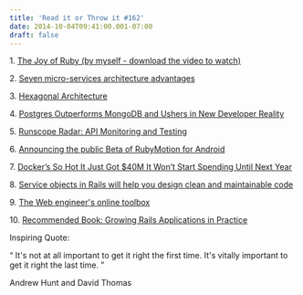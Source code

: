```yaml
---
title: 'Read it or Throw it #162'
date: 2014-10-04T09:41:00.001-07:00
draft: false
---
```


1. [The Joy of Ruby (by myself - download the video to watch)](https://www.dropbox.com/sh/1autv77wuox26oo/AAAwwKaTfY72riI0_O0blgqTa)

2. [Seven micro-services architecture advantages](http://eugenedvorkin.com/seven-micro-services-architecture-advantages)

3. [Hexagonal Architecture](http://alistair.cockburn.us/Hexagonal+architecture)

4. [Postgres Outperforms MongoDB and Ushers in New Developer Reality](http://blogs.enterprisedb.com/2014/09/24/postgres-outperforms-mongodb-and-ushers-in-new-developer-reality/)

5. [Runscope Radar: API Monitoring and Testing](https://www.runscope.com/docs/radar)

6. [Announcing the public Beta of RubyMotion for Android](http://blog.rubymotion.com/post/97668474211/announcing-the-public-beta-of-rubymotion-for-android)

7. [Docker’s So Hot It Just Got $40M It Won’t Start Spending Until Next Year](http://techcrunch.com/2014/09/16/dockers-so-hot-it-just-got-40m-it-wont-start-spending-until-next-year/)

8. [Service objects in Rails will help you design clean and maintainable code](https://netguru.co/blog/service-objects-in-rails-will-help)

9. [The Web engineer's online toolbox](http://ivanzuzak.info/2012/11/18/the-web-engineers-online-toolbox.html)

10. [Recommended Book: Growing Rails Applications in Practice](https://pragprog.com/book/d-kegrap/growing-rails-applications-in-practice)

  

  

Inspiring Quote:

“ It's not at all important to get it right the first time. It's vitally important to get it right the last time. ” 

Andrew Hunt and David Thomas